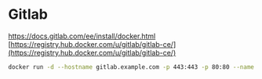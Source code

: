 # Gitlab

https://docs.gitlab.com/ee/install/docker.html
[https://registry.hub.docker.com/u/gitlab/gitlab-ce/](https://registry.hub.docker.com/u/gitlab/gitlab-ce/)


```sh
docker run -d --hostname gitlab.example.com -p 443:443 -p 80:80 --name gitlab --restart always -v /home/web/service/gitlab/config:/etc/gitlab -v /home/web/service/gitlab/logs:/var/log/gitlab -v /home/web/service/gitlab/data:/var/opt/gitlab gitlab/gitlab-ce:latest
```